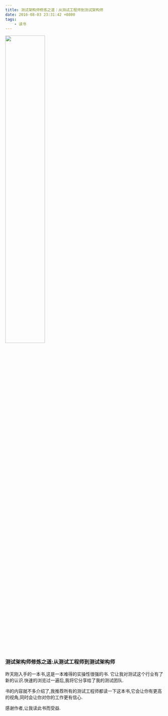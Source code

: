 ```yaml
---
title: 测试架构师修炼之道：从测试工程师到测试架构师
date: 2016-08-03 23:31:42 +0800
tags:
    - 读书
---
```

<img src="/images/698777-0ab07fd625b54f46.png" width="50%" height="50%">



### 测试架构师修炼之道:从测试工程师到测试架构师
昨天刚入手的一本书,这是一本难得的实操性很强的书.
它让我对测试这个行业有了新的认识.快速的浏览过一遍后,我将它分享给了我的测试团队.

书的内容就不多介绍了,我推荐所有的测试工程师都读一下这本书,它会让你有更高的视角,同时会让你对你的工作更有信心.

感谢作者,让我读此书而受益.